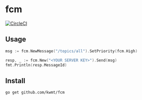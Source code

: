 # fcm
[![CircleCI](https://circleci.com/gh/kwmt/fcm.svg?style=svg&circle-token=1a97631ce162453dd004f748bc276acec2d3c2c9)](https://circleci.com/gh/kwmt/fcm)


Usage
-----

```go
msg := fcm.NewMessage("/topics/all").SetPriority(fcm.High)

resp, _ := fcm.New("<YOUR SERVER KEY>").Send(msg)
fmt.Println(resp.MessageId)
```

Install
-------

```
go get github.com/kwmt/fcm
```
